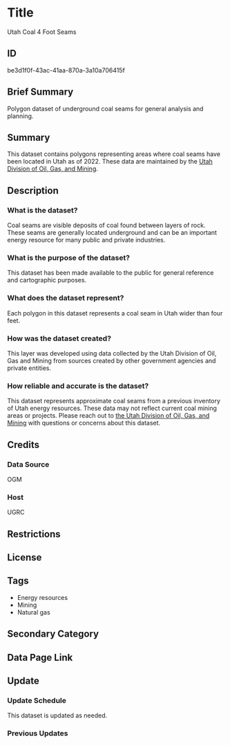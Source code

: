# Title

Utah Coal 4 Foot Seams

## ID

be3d1f0f-43ac-41aa-870a-3a10a706415f

## Brief Summary

Polygon dataset of underground coal seams for general analysis and planning.

## Summary

This dataset contains polygons representing areas where coal seams have been located in Utah as of 2022. These data are maintained by the [Utah Division of Oil, Gas, and Mining](https://ogm.utah.gov/).

## Description

### What is the dataset?

Coal seams are visible deposits of coal found between layers of rock. These seams are generally located underground and can be an important energy resource for many public and private industries.

### What is the purpose of the dataset?

This dataset has been made available to the public for general reference and cartographic purposes.

### What does the dataset represent?

Each polygon in this dataset represents a coal seam in Utah wider than four feet.

### How was the dataset created?

This layer was developed using data collected by the Utah Division of Oil, Gas and Mining from sources created by other government agencies and private entities.

### How reliable and accurate is the dataset?

This dataset represents approximate coal seams from a previous inventory of Utah energy resources. These data may not reflect current coal mining areas or projects. Please reach out to [the Utah Division of Oil, Gas, and Mining](https://ogm.utah.gov/contact-us/) with questions or concerns about this dataset.

## Credits

### Data Source

OGM

### Host

UGRC

## Restrictions

## License

## Tags

- Energy resources
- Mining
- Natural gas

## Secondary Category

## Data Page Link

## Update

### Update Schedule

This dataset is updated as needed.

### Previous Updates
